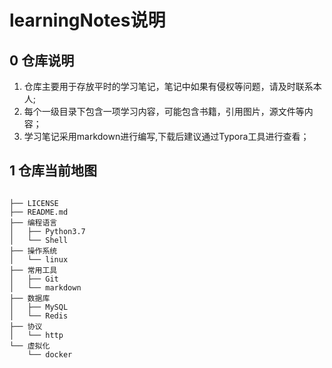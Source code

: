 # learningNotes说明

## 0 仓库说明

1. 仓库主要用于存放平时的学习笔记，笔记中如果有侵权等问题，请及时联系本人;
2. 每个一级目录下包含一项学习内容，可能包含书籍，引用图片，源文件等内容；
3. 学习笔记采用markdown进行编写,下载后建议通过Typora工具进行查看；

## 1 仓库当前地图

```console

├── LICENSE
├── README.md
├── 编程语言
│   ├── Python3.7
│   └── Shell
├── 操作系统
│   └── linux
├── 常用工具
│   ├── Git
│   └── markdown
├── 数据库
│   ├── MySQL
│   └── Redis
├── 协议
│   └── http
└── 虚拟化
    └── docker
```